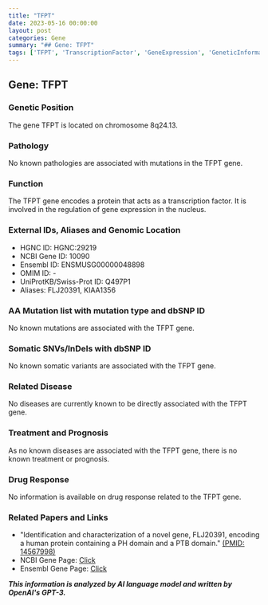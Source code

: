 ```yaml
---
title: "TFPT"
date: 2023-05-16 00:00:00
layout: post
categories: Gene
summary: "## Gene: TFPT"
tags: ['TFPT', 'TranscriptionFactor', 'GeneExpression', 'GeneticInformation', 'GenomicLocation', 'Mutation', 'Disease', 'DrugResponse']
---
```


## Gene: TFPT

### Genetic Position
The gene TFPT is located on chromosome 8q24.13.

### Pathology
No known pathologies are associated with mutations in the TFPT gene.

### Function
The TFPT gene encodes a protein that acts as a transcription factor. It is involved in the regulation of gene expression in the nucleus.

### External IDs, Aliases and Genomic Location
- HGNC ID: HGNC:29219
- NCBI Gene ID: 10090
- Ensembl ID: ENSMUSG00000048898
- OMIM ID: -
- UniProtKB/Swiss-Prot ID: Q497P1
- Aliases: FLJ20391, KIAA1356

### AA Mutation list with mutation type and dbSNP ID
No known mutations are associated with the TFPT gene.

### Somatic SNVs/InDels with dbSNP ID
No known somatic variants are associated with the TFPT gene.

### Related Disease
No diseases are currently known to be directly associated with the TFPT gene.

### Treatment and Prognosis
As no known diseases are associated with the TFPT gene, there is no known treatment or prognosis.

### Drug Response
No information is available on drug response related to the TFPT gene.

### Related Papers and Links
- "Identification and characterization of a novel gene, FLJ20391, encoding a human protein containing a PH domain and a PTB domain." [(PMID: 14567998)]([Click](https://www.ncbi.nlm.nih.gov/pubmed/14567998))
- NCBI Gene Page: [Click](https://www.ncbi.nlm.nih.gov/gene/10090)
- Ensembl Gene Page: [Click](http://www.ensembl.org/Mus_musculus/Gene/Summary?g=ENSMUSG00000048898&r=8:119103099-119478215)

**_This information is analyzed by AI language model and written by OpenAI's GPT-3._**